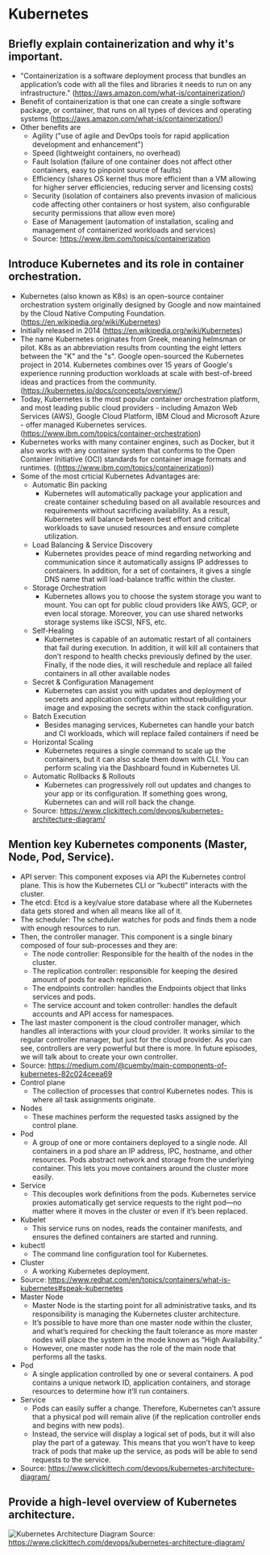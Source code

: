 # Kubernetes
## Briefly explain containerization and why it's important. 
- "Containerization is a software deployment process that bundles an application’s code with all the files and libraries it needs to run on any infrastructure." (https://aws.amazon.com/what-is/containerization/)
- Benefit of containerization is that one can create a single software package, or container, that runs on all types of devices and operating systems (https://aws.amazon.com/what-is/containerization/)
- Other benefits are 
    - Agility ("use of agile and DevOps tools for rapid application development and enhancement")
    - Speed (lightweight containers, no overhead)
    - Fault Isolation (failure of one container does not affect other containers, easy to pinpoint source of faults)
    - Efficiency (shares OS kernel thus more efficient than a VM allowing for higher server efficiencies, reducing server and licensing costs)
    - Security (isolation of containers also prevents invasion of malicious code affecting other containers or host system, also configurable security permissions that allow even more)
    - Ease of Management (automation of installation, scaling and management of containerized workloads and services)
    - Source: https://www.ibm.com/topics/containerization
## Introduce Kubernetes and its role in container orchestration. 
- Kubernetes (also known as K8s) is an open-source container orchestration system originally designed by Google and now maintained by the Cloud Native Computing Foundation. (https://en.wikipedia.org/wiki/Kubernetes)
- Initially released in 2014 (https://en.wikipedia.org/wiki/Kubernetes)
- The name Kubernetes originates from Greek, meaning helmsman or pilot. K8s as an abbreviation results from counting the eight letters between the "K" and the "s". Google open-sourced the Kubernetes project in 2014. Kubernetes combines over 15 years of Google's experience running production workloads at scale with best-of-breed ideas and practices from the community. (https://kubernetes.io/docs/concepts/overview/)
- Today, Kubernetes is the most popular container orchestration platform, and most leading public cloud providers - including Amazon Web Services (AWS), Google Cloud Platform, IBM Cloud and Microsoft Azure - offer managed Kubernetes services. (https://www.ibm.com/topics/container-orchestration)
- Kubernetes works with many container engines, such as Docker, but it also works with any container system that conforms to the Open Container Initiative (OCI) standards for container image formats and runtimes. ((https://www.ibm.com/topics/containerization))
- Some of the most crticial Kubernetes Advantages are:
    - Automatic Bin packing
        - Kubernetes will automatically package your application and create container scheduling based on all available resources and requirements without sacrificing availability. As a result, Kubernetes will balance between best effort and critical workloads to save unused resources and ensure complete utilization.
    - Load Balancing & Service Discovery
        - Kubernetes provides peace of mind regarding networking and communication since it automatically assigns IP addresses to containers. In addition, for a set of containers, it gives a single DNS name that will load-balance traffic within the cluster. 
    - Storage Orchestration
        - Kubernetes allows you to choose the system storage you want to mount. You can opt for public cloud providers like AWS, GCP, or even local storage. Moreover, you can use shared networks storage systems like iSCSI, NFS, etc.
    - Self-Healing
        - Kubernetes is capable of an automatic restart of all containers that fail during execution. In addition, it will kill all containers that don’t respond to health checks previously defined by the user. Finally, if the node dies, it will reschedule and replace all failed containers in all other available nodes
    - Secret & Configuration Management
        - Kubernetes can assist you with updates and deployment of secrets and application configuration without rebuilding your image and exposing the secrets within the stack configuration.
    - Batch Execution
        - Besides managing services, Kubernetes can handle your batch and CI workloads, which will replace failed containers if need be
    - Horizontal Scaling
        - Kubernetes requires a single command to scale up the containers, but it can also scale them down with CLI. You can perform scaling via the Dashboard found in Kubernetes UI.
    - Automatic Rollbacks & Rollouts
        - Kubernetes can progressively roll out updates and changes to your app or its configuration. If something goes wrong, Kubernetes can and will roll back the change.
    - Source: https://www.clickittech.com/devops/kubernetes-architecture-diagram/

## Mention key Kubernetes components (Master, Node, Pod, Service). 
- API server: This component exposes via API the Kubernetes control plane. This is how the Kubernetes CLI or “kubectl” interacts with the cluster.
- The etcd: Etcd is a key/value store database where all the Kubernetes data gets stored and when all means like all of it.
- The scheduler: The scheduler watches for pods and finds them a node with enough resources to run.
- Then, the controller manager. This component is a single binary composed of four sub-processes and they are:
    - The node controller: Responsible for the health of the nodes in the cluster.
    - The replication controller: responsible for keeping the desired amount of pods for each replication.
    - The endpoints controller: handles the Endpoints object that links services and pods.
    - The service account and token controller: handles the default accounts and API access for namespaces.
- The last master component is the cloud controller manager, which handles all interactions with your cloud provider. It works similar to the regular controller manager, but just for the cloud provider. As you can see, controllers are very powerful but there is more. In future episodes, we will talk about to create your own controller.
- Source: https://medium.com/@cuemby/main-components-of-kubernetes-82c024ceea69
- Control plane
    - The collection of processes that control Kubernetes nodes. This is where all task assignments originate.
- Nodes
    - These machines perform the requested tasks assigned by the control plane.
- Pod
    - A group of one or more containers deployed to a single node. All containers in a pod share an IP address, IPC, hostname, and other resources. Pods abstract network and storage from the underlying container. This lets you move containers around the cluster more easily.
- Service
    - This decouples work definitions from the pods. Kubernetes service proxies automatically get service requests to the right pod—no matter where it moves in the cluster or even if it’s been replaced.
- Kubelet
    - This service runs on nodes, reads the container manifests, and ensures the defined containers are started and running.
- kubectl
    - The command line configuration tool for Kubernetes.
- Cluster
    - A working Kubernetes deployment.
- Source: https://www.redhat.com/en/topics/containers/what-is-kubernetes#speak-kubernetes
- Master Node
    - Master Node is the starting point for all administrative tasks, and its responsibility is managing the Kubernetes cluster architecture.
    - It’s possible to have more than one master node within the cluster, and what’s required for checking the fault tolerance as more master nodes will place the system in the mode known as “High Availability.”
    - However, one master node has the role of the main node that performs all the tasks.
- Pod 
    - A single application controlled by one or several containers. A pod contains a unique network ID, application containers, and storage resources to determine how it’ll run containers.
- Service 
    - Pods can easily suffer a change. Therefore, Kubernetes can’t assure that a physical pod will remain alive (if the replication controller ends and begins with new pods). 
    - Instead, the service will display a logical set of pods, but it will also play the part of a gateway. This means that you won’t have to keep track of pods that make up the service, as pods will be able to send requests to the service.
- Source: https://www.clickittech.com/devops/kubernetes-architecture-diagram/
## Provide a high-level overview of Kubernetes architecture. 
![Kubernetes Architecture Diagram](images/architecture.jpg)
Source: https://www.clickittech.com/devops/kubernetes-architecture-diagram/



